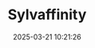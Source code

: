 ---
post_id: 16
title: "Sylvaffinity"
slug: 'sylvaffinity'
date: 2025-03-21 10:21:26
location: 'Yogyakarta'
description: 'A deep, unspoken connection between two souls, reflected in the way trees grow in harmony.'
image: '/assets/images/ian/sylvaffinity.webp'
categories: personal
artist: 'Ian'
---
